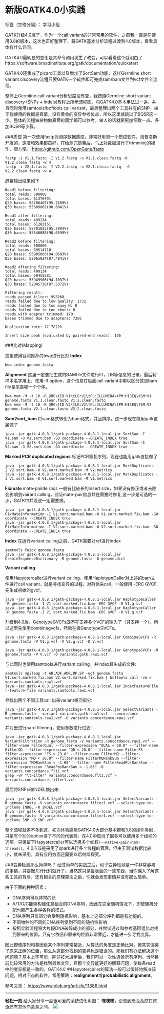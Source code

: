# 新版GATK4.0小实践

标签（空格分隔）： 学习小组

GATK升级4.0版了，作为一个call variant的非常常用的软件，之前我一直是在使用3.8的版本，这次也正好整理下，将GATK基本分析流程过渡到4.0版本，看看具体有什么异同。

GATK4.0最明显的变化是其命令调用发生了改变，可以看看这个就明白了https://software.broadinstitute.org/gatk/documentation/quickstart

GATK4.0还集成了picard工具以及增加了SortSam功能，这样Germline short variant discovery流程只要GATK一个软件即可完成sam/bam文件到vcf文件全流程。

整体上Germline call variant分析思路没有变，我按照Germline short variant discovery (SNPs + Indels)教程上所示流程图，将GATK4.0基本用法过一遍，并且同时使用samtools/bcftools call variant，最后整理出两个工具共有的SNP。由于我使用的数据是真菌，没有黄金的变异参考位点，所以这里就跳过了BQSR这一步。整体的流程做植物做真菌的同学都可以参考，做人的话就要更加细致一点。多加BQSR等步骤。


###质控
第一次使用fastp对测序数据质控，非常好用的一个质控软件，海普洛斯开发的，速度和效果都蛮好，在检测完质量后，马上对数据进行了trimming的操作，很方便。
https://github.com/OpenGene/fastp
```
fastp -i V1.1.fastq -I V1.2.fastq -o V1.1.clean.fastq -O V1.2.clean.fastq -w 4
fastp -i V2.1.fastq -I V2.2.fastq -o V2.1.clean.fastq  -O V2.2.clean.fastq -w 4
```
屏幕输出结果如下
```
Read1 before filtering:
total reads: 500000
total bases: 61376701
Q20 bases: 58780405(95.7699%)
Q30 bases: 55609802(90.6041%)

Read1 after filtering:
total reads: 499134
total bases: 61282161
Q20 bases: 58701825(95.7894%)
Q30 bases: 55546088(90.6399%)

Read2 before filtering:
total reads: 500000
total bases: 59514718
Q20 bases: 55985085(94.0693%)
Q30 bases: 52065924(87.4841%)

Read2 aftering filtering:
total reads: 499134
total bases: 59455581
Q20 bases: 55949906(94.1037%)
Q30 bases: 52045738(87.5372%)

Filtering result:
reads passed filter: 998268
reads failed due to low quality: 1732
reads failed due to too many N: 0
reads failed due to too short: 0
reads with adapter trimmed: 170
bases trimmed due to adapters: 7206

Duplication rate: 17.7822%

Insert size peak (evaluated by paired-end reads): 165
```

###比对(Mapping)

这里使用官网推荐的bwa进行比对
**Index** 
```
bwa index genome.fasta
```
**Alignment**
这里一定要把生成的BAMfile文件进行ID，LIB等信息的记录，最后将样本名字用上，使用-R option，这个信息在后面call variant中用以区分这些bam file是来自哪一个个体。
```
bwa mem -M -t 10 -R @RG\tID:V1\tLB:V1\tPL:ILLUMINA\tPM:HISEQ\tSM:V1 genome.fasta V1.1.clean.fastq V1.2.clean.fastq
bwa mem -M -t 10 -R @RG\tID:V2\tLB:V2\tPL:ILLUMINA\tPM:HISEQ\tSM:V2 genome.fasta V2.1.clean.fastq V2.2.clean.fastq
```
**Sam2sort_bam**
将sam格式转化为bam格式，并且排序，这一步现在能用gatk这届做了
```
java -jar gatk-4.0.8.1/gatk-package-4.0.8.1-local.jar SortSam -I V1.sam -O V1.sort.bam -SO coordinate --CREATE_INDEX true
java -jar gatk-4.0.8.1/gatk-package-4.0.8.1-local.jar SortSam -I V2.sam -O V2.sort.bam -SO coordinate --CREATE_INDEX true
```

**Marked PCR duplicated regions**
标记PCR重复序列，现在也能用gatk直接做了

```
java -jar gatk-4.0.8.1/gatk-package-4.0.8.1-local.jar MarkDuplicates -I V2.sort.bam -O V2.sort.marked.bam -M V2.metrics
java -jar gatk-4.0.8.1/gatk-package-4.0.8.1-local.jar MarkDuplicates -I V1.sort.bam -O V1.sort.marked.bam -M V1.metrics
```
**Fixmate**
mate-pairde rads 一般有比较长的insert size，如果没有修正或者去除会影响到vairant calling，验证mate-pair信息并在需要时修复,这一步是可选的一步，GATK中并没说一定需要做。
```
java -jar gatk-4.0.8.1/gatk-package-4.0.8.1-local.jar FixMateInformation -I V1.sort.marked.bam -O V1.sort.marked.fix.bam -SO coordinate --CREATE_INDEX true
java -jar gatk-4.0.8.1/gatk-package-4.0.8.1-local.jar FixMateInformation -I V2.sort.marked.bam -O V2.sort.marked.fix.bam -SO coordinate --CREATE_INDEX true
```


**Index** 
在运行variant calling之前，GATK需要对ref进行index
```
samtools faidx genome.fasta
java -jar gatk-4.0.8.1/gatk-package-4.0.8.1-local.jar CreateSequenceDictionary -R genome.fasta -O genome.dict
```
**Variant calling**

使用Hapyotercaller进行variant calling，使用HaplotypeCaller对上述的bam文件进行call variant，就是寻找变异的过程。对群体来call，一般使用 -ERC GVCF,先生成初始的gvcf。

```
java -jar gatk-4.0.8.1/gatk-package-4.0.8.1-local.jar HaplotypeCaller -R genome.fasta -I V1.sort.marked.fix.bam -ERC GVCF -O V1.g.vcf 
java -jar gatk-4.0.8.1/gatk-package-4.0.8.1-local.jar HaplotypeCaller -R genome.fasta -I V1.sort.marked.fix.bam -ERC GVCF -O V1.g.vcf 
```

升级到4.0后，GenotypeGVCFs既不在支持多个VCF的输入了（只支持一个），所以这里先使用combinegvcfs，然后在做GenotypeGVCFs。


```
java -jar gatk-4.0.8.1/gatk-package-4.0.8.1-local.jar CombineGVCFs -R genome.fasta -V V1.g.vcf -V V2.g.vcf -O V.vcf 

java -jar gatk-4.0.8.1/gatk-package-4.0.8.1-local.jar GenotypeGVCFs -R genome.fasta -V V.vcf -O variants.gatk.raw1.vcf
```

与此同时也使用samtools进行variant calling，并index其生成的文件:

```
samtools mpileup -t AD,ADF,ADR,DP,SP -ugf genome.fasta V1.sort.marked.fix.bam V2.sort.marked.fix.bam | bcftools call -vm > variants.samtools.raw1.vcf
java -jar gatk-4.0.8.1/gatk-package-4.0.8.1-local.jar IndexFeatureFile --feature-file variants.samtools.raw1.vcf
```

寻找出两个不同工具call 出来variant相同部分:

```
java -jar gatk-4.0.8.1/gatk-package-4.0.8.1-local.jar SelectVariants -R genome.fasta --variant variants.gatk.raw1.vcf --concordance variants.samtools.raw1.vcf -O variants.concordance.raw1.vcf 
```

并对去进行hard filtering，使用参数进行过滤:

```
java -jar gatk-4.0.8.1/gatk-package-4.0.8.1-local.jar VariantFiltration -R genome.fasta -V variants.concordance.raw1.vcf --filter-name FilterQual --filter-expression "QUAL < 60.0" --filter-name FilterQD --filter-expression "QD < 20.0" --filter-name FilterFS --filter-expression "FS > 13.0" --filter-name FilterMQ --filter-expression "MQ < 30.0" --filter-name FilterMQRankSum --filter-expression "MQRankSum < -1.65" --filter-name FilterReadPosRankSum --filter-expression "ReadPosRankSum < -1.65" -O variants.concordance.flt1.vcf
grep -vP "\tFilter" variants.concordance.flt1.vcf > variants.concordance.filter1.vcf

```


最后将SNPs和INDEL摘出来:
```
java -jar gatk-4.0.8.1/gatk-package-4.0.8.1-local.jar SelectVariants -R genome.fasta -V variants.concordance.filter1.vcf --select-type-to-include INDEL -O INDEL.vcf
java -jar gatk-4.0.8.1/gatk-package-4.0.8.1-local.jar SelectVariants -R genome.fasta -V variants.concordance.filter1.vcf --select-type-to-include SNP -O SNP.vcf
```

整个流程就差不多到这，初次体验感觉GATK4.0大部分基本都和3.8的操作类似，只是有个别的option换了不同的代表符。在4.0中取消了很多可以使用多个线程的选项，只保留下Hapyotercaller可以选择多个线程`(--native-pair-hmm-threads)`。4.0应该是采用了spark进行多个线程的管理，但由于测试数据比较小，就未采用，具有应用方面还需要以后继续探究。


###变异检测那么简单吗？
经过简单的实战之后，似乎变异检测是一件非常容易的事情，只要敲几行代码就行了。当然这只是最表面的一些东西，当你深入了解这些工具的背后，还有相关的原理算法之后，你就会发现事情并没有那么简单。

由于下面的种种因素：

 - DNA序列可以非常的长
 - A/T/G/C能够构建任意组合的DNA序列，因此在完全随机情况下，即使随机分配也能产生各种各样的模式。
 - DNA序列只有部分会受到随机影响，基本上这部分序列都是有功能的。
 - 不同物种的不同的DNA序列受到不同的随机性影响
 - 按照实验流程将大片段DNA破碎成小的部分，并尝试通过和参考基因组比对找到原来的位置。只有它依旧和原来的位置非常靠近，才能进一步寻找变异。

因此即便序列和基因组某个序列非常接近，从算法的角度是正确比对，但其实偏离了原来正确的位置，那么从这部分找到的变异也是错误的。那我们有办法解决这个问题嘛？基本上不可能，除非技术进步后，我们可以一次性通读所有序列。当然目前比较常用的方法是找到最优变异，且那个变异能更好的解释问题，使每条read中的变异都是一致的。GATK4.0 中Hapyotercaller的算法一般可以很好地解决该问题。相对旧点的软件，常用策略：**realignment**或**probabilistic alignment**。
 
参考文章：
https://www.plob.org/article/11388.html

----------
**轻松一刻**
给大家分享一副很可爱的系统进化树图：
**嘿嘿嘿**，没想到恐龙竟然在鳄鱼还有其他鸟禽类之间。
![][1]
 
 
 



  [1]: http://static.zybuluo.com/lakesea/zekwetg1a4mbyz00vbfafr9g/DrLv1f7U0AAfCnl.jpg